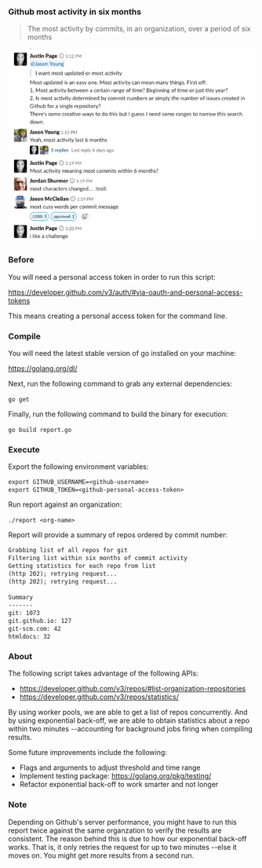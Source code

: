 ### Github most activity in six months

> The most activity by commits, in an organization, over a period of six months

![IMAGE](image.png)

### Before

You will need a personal access token in order to run this script:

https://developer.github.com/v3/auth/#via-oauth-and-personal-access-tokens

This means creating a personal access token for the command line.

### Compile 

You will need the latest stable version of go installed on your machine:

https://golang.org/dl/

Next, run the following command to grab any external dependencies:

`go get`

Finally, run the following command to build the binary for execution:

`go build report.go`

### Execute 

Export the following environment variables:

```
export GITHUB_USERNAME=<github-username>
export GITHUB_TOKEN=<github-personal-access-token>
```

Run report against an organization:

`./report <org-name>`

Report will provide a summary of repos ordered by commit number:

```
Grabbing list of all repos for git
Filtering list within six months of commit activity
Getting statistics for each repo from list
(http 202); retrying request...
(http 202); retrying request...

Summary
-------
git: 1073
git.github.io: 127
git-scm.com: 42
htmldocs: 32
```

### About 

The following script takes advantage of the following APIs:

- https://developer.github.com/v3/repos/#list-organization-repositories
- https://developer.github.com/v3/repos/statistics/

By using worker pools, we are able to get a list of repos concurrently. And by
using exponential back-off, we are able to obtain statistics about a repo within
two minutes --accounting for background jobs firing when compiling results.

Some future improvements include the following:
- Flags and arguments to adjust threshold and time range
- Implement testing package: https://golang.org/pkg/testing/
- Refactor exponential back-off to work smarter and not longer

### Note
Depending on Github's server performance, you might have to run this report
twice against the same organzation to verify the results are consistent. The
reason behind this is due to how our exponential back-off works. That is, it
only retries the request for up to two minutes --else it moves on. You might get
more results from a second run.

